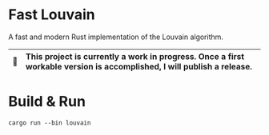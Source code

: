 # Fast Louvain
A fast and modern Rust implementation of the Louvain algorithm.

| :arrows_counterclockwise:   | This project is currently a work in progress. Once a first workable version is accomplished, I will publish a release. |
|---------------|:-------------------------|

# Build & Run

```
cargo run --bin louvain
```

